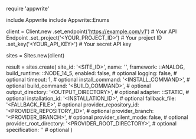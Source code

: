 require 'appwrite'

include Appwrite
include Appwrite::Enums

client = Client.new
    .set_endpoint('https://example.com/v1') # Your API Endpoint
    .set_project('<YOUR_PROJECT_ID>') # Your project ID
    .set_key('<YOUR_API_KEY>') # Your secret API key

sites = Sites.new(client)

result = sites.create(
    site_id: '<SITE_ID>',
    name: '<NAME>',
    framework: ::ANALOG,
    build_runtime: ::NODE_14_5,
    enabled: false, # optional
    logging: false, # optional
    timeout: 1, # optional
    install_command: '<INSTALL_COMMAND>', # optional
    build_command: '<BUILD_COMMAND>', # optional
    output_directory: '<OUTPUT_DIRECTORY>', # optional
    adapter: ::STATIC, # optional
    installation_id: '<INSTALLATION_ID>', # optional
    fallback_file: '<FALLBACK_FILE>', # optional
    provider_repository_id: '<PROVIDER_REPOSITORY_ID>', # optional
    provider_branch: '<PROVIDER_BRANCH>', # optional
    provider_silent_mode: false, # optional
    provider_root_directory: '<PROVIDER_ROOT_DIRECTORY>', # optional
    specification: '' # optional
)
